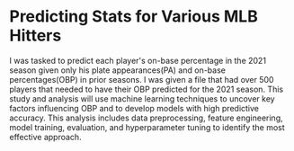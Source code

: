 # Predicting Stats for Various MLB Hitters
I was tasked to predict each player's on-base percentage in the 2021 season given only his plate appearances(PA) and on-base percentages(OBP) in prior seasons.  I was given a file that had over 500 players that needed to have their OBP predicted for the 2021 season.  This study and analysis will use machine learning techniques to uncover key factors influencing OBP and to develop models with high predictive accuracy. This analysis includes data preprocessing, feature engineering, model training, evaluation, and hyperparameter tuning to identify the most effective approach.
